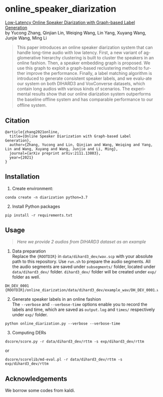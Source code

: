 # online_speaker_diarization

[Low-Latency Online Speaker Diarization with Graph-based Label Generation](https://arxiv.org/abs/2111.13803)  
by Yucong Zhang, Qinjian Lin, Weiqing Wang, Lin Yang, Xuyang Wang, Junjie Wang, Ming Li

> This paper introduces an online speaker diarization system that can handle long-time audio with low latency. First, a new variant of ag-glomerative hierarchy clustering is built to cluster the speakers in an online fashion. Then, a speaker embedding graph is proposed. We use this graph to exploit a graph-based reclustering method to fur-ther improve the performance. Finally, a label matching algorithm is introduced to generate consistent speaker labels, and we evalu-ate our system on both DIHARD3 and VoxConverse datasets, which contain long audios with various kinds of scenarios. The experi-mental results show that our online diarization system outperforms the baseline ofﬂine system and has comparable performance to our ofﬂine system.

## Citation
```bitex
@article{zhang2021online,
  title={Online Speaker Diarization with Graph-based Label Generation},
  author={Zhang, Yucong and Lin, Qinjian and Wang, Weiqing and Yang, Lin and Wang, Xuyang and Wang, Junjie and Li, Ming},
  journal={arXiv preprint arXiv:2111.13803},
  year={2021}
}
```

## Installation
1. Create environment:
```
conda create -n diarization python=3.7
```
2. Install Python packages
```
pip install -r requirements.txt
```

## Usage
> *Here we provide 2 audios from DIHARD3 dataset as an example*

1. Data preparation  
Replace the `{ROOTDIR}` in `data/dihard3_dev/wav.scp` with your absolute path to this repository. Use `run.sh` to prepare the audio segments. All the audio segments are saved under `subsegments/` folder, located under `data/dihard3_dev/` folder. `dihard3_dev/` folder will be created under `exp/` folder as well.

```
DH_DEV_0001 {ROOTDIR}/online_diarization/data/dihard3_dev/example_wav/DH_DEV_0001.wav
```

2. Generate speaker labels in an online fashion  
The `--verbose` and `--verbose-time` options enable you to record the labels and time, which are saved as `output.log` and `times/` respectively under `exp/` folder.

```
python online_diarization.py --verbose --verbose-time
```

3. Computing DERs
```
dscore/score.py -r data/dihard3_dev/rttm -s exp/dihard3_dev/rttm
```
or  
```
dscore/scorelib/md-eval.pl -r data/dihard3_dev/rttm -s exp/dihard3_dev/rttm
```

## Acknowledgements
We borrow some codes from kaldi.
